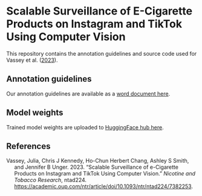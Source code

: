 
<a href="readme/vaping-demo.gif"
data-fig-alt="Vaping computer vision demo"></a>

# Scalable Surveillance of E-Cigarette Products on Instagram and TikTok Using Computer Vision

This repository contains the annotation guidelines and source code used
for Vassey et al. ([2023](#ref-vassey2023)).

## Annotation guidelines

Our annotation guidelines are available as a [word document
here](Annotation_guide_ecigarette_objects.docx).

## Model weights

Trained model weights are uploaded to [HuggingFace hub
here](https://huggingface.co/e-cigarette-marketing-ml/e-cigarette-object-detection/tree/main).

## References

<div id="refs" class="references csl-bib-body hanging-indent">

<div id="ref-vassey2023" class="csl-entry">

Vassey, Julia, Chris J Kennedy, Ho-Chun Herbert Chang, Ashley S Smith,
and Jennifer B Unger. 2023. “Scalable Surveillance of e-Cigarette
Products on Instagram and TikTok Using Computer Vision.” *Nicotine and
Tobacco Research*, ntad224.
<https://academic.oup.com/ntr/article/doi/10.1093/ntr/ntad224/7382253>.

</div>

</div>
